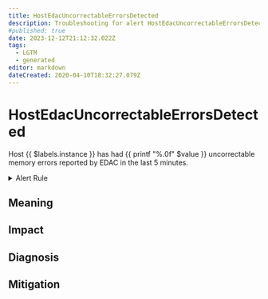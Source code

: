 ```yaml
---
title: HostEdacUncorrectableErrorsDetected
description: Troubleshooting for alert HostEdacUncorrectableErrorsDetected
#published: true
date: 2023-12-12T21:12:32.022Z
tags: 
  - LGTM
  - generated
editor: markdown
dateCreated: 2020-04-10T18:32:27.079Z
---
```


# HostEdacUncorrectableErrorsDetected

Host {{ $labels.instance }} has had {{ printf "%.0f" $value }} uncorrectable memory errors reported by EDAC in the last 5 minutes.

<details>
  <summary>Alert Rule</summary>

{{% rule "host-and-hardware/node-exporter.yml" "HostEdacUncorrectableErrorsDetected" %}}

{{% comment %}}

```yaml
alert: HostEdacUncorrectableErrorsDetected
expr: (node_edac_uncorrectable_errors_total > 0) * on(instance) group_left (nodename) node_uname_info{nodename=~".+"}
for: 0m
labels:
    severity: warning
annotations:
    summary: Host EDAC Uncorrectable Errors detected (instance {{ $labels.instance }})
    description: |-
        Host {{ $labels.instance }} has had {{ printf "%.0f" $value }} uncorrectable memory errors reported by EDAC in the last 5 minutes.
          VALUE = {{ $value }}
          LABELS = {{ $labels }}
    runbook: https://github.com/srerun/prometheus-alerts/blob/main/content/runbooks/node-exporter/HostEdacUncorrectableErrorsDetected.md

```

{{% /comment %}}

</details>


## Meaning
[//]: # "Short paragraph that explains what the alert means"


## Impact
[//]: # "What could / will happen if the alert is not addressed"



## Diagnosis
[//]: # "Steps to take to identify the cause of the problem"



## Mitigation
[//]: # "The steps necessary to resolve the alert"
